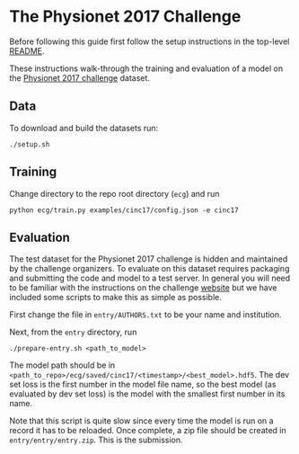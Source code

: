 
# The Physionet 2017 Challenge 

Before following this guide first follow the setup instructions in the top-level
[README](../../../README.md).

These instructions walk-through the training and evaluation of a model on the
[Physionet 2017 challenge](https://www.physionet.org/challenge/2017/) dataset.

## Data

To download and build the datasets run:

```
./setup.sh
```

## Training

Change directory to the repo root directory (`ecg`) and run

```
python ecg/train.py examples/cinc17/config.json -e cinc17
```

## Evaluation

The test dataset for the Physionet 2017 challenge is hidden and maintained by
the challenge organizers. To evaluate on this dataset requires packaging and
submitting the code and model to a test server. In general you will need to be
familiar with the instructions on the challenge
[website](https://www.physionet.org/challenge/2017/) but we have included some
scripts to make this as simple as possible.

First change the file in `entry/AUTHORS.txt` to be your name and institution.

Next, from the `entry` directory, run

```
./prepare-entry.sh <path_to_model>
```

The model path should be in
`<path_to_repo>/ecg/saved/cinc17/<timestamp>/<best_model>.hdf5`. The dev set
loss is the first number in the model file name, so the best model (as
evaluated by dev set loss) is the model with the smallest first number in its
name.

Note that this script is quite slow since every time the model is run on a
record it has to be reloaded. Once complete, a zip file should be created in
`entry/entry/entry.zip`. This is the submission.
